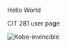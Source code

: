 Hello World

CIT 281 user page

![Kobe-invincible](/Users/tiagoperez/Documents/repos/images/kobe-invincible.png)
